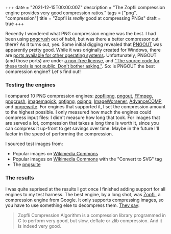 +++
date = "2021-12-15T00:00:00Z"
description = "The Zopfli compression engine provides very good compression ratios."
tags = ["png", "compression"]
title = "Zopfli is *really* good at compressing PNGs"
draft = true
+++

Recently I wondered what PNG compression engine was the best.
I had been using [pngcrush](https://pmt.sourceforge.io/pngcrush/) out of habit, but was there a better compressor out there?
As it turns out, yes.
Some initial digging revealed that [PNGOUT](http://advsys.net/ken/util/pngout.htm) was apparently pretty good. 
While it was originally created for Windows, there are [ports available for other operating systems](https://www.jonof.id.au/kenutils.html).
Unfortunately, PNGOUT (and those ports) are under [a non-free license](http://advsys.net/ken/utils.htm#pngoutkziplicense), and ["The source code for these tools is not public. Don't bother asking."](https://www.jonof.id.au/kenutils.html).
So: is PNGOUT the best compression engine? Let's find out!

### Testing the engines
I compared 10 PNG compression engines:
[zopflipng](https://github.com/google/zopfli),
[pngout](http://advsys.net/ken/utils.htm),
[FFmpeg](https://ffmpeg.org/),
[pngcrush](https://pmt.sourceforge.io/pngcrush/),
[imagemagick](https://imagemagick.org/index.php),
[optipng](http://optipng.sourceforge.net/),
[oxipng](https://github.com/shssoichiro/oxipng),
[ImageWorsener](https://entropymine.com/imageworsener/),
[AdvanceCOMP](https://www.advancemame.it/comp-readme), and
[pngrewrite](https://entropymine.com/jason/pngrewrite/).
For engines that supported it, I set the compression amount to the highest possible.
I only measured how much the engines could compress input files: I didn't measure how long that took.
For images that are served a lot, compression that takes a long time is worth it, since you can compress it up-front to get savings over time.
Maybe in the future I'll factor in the speed of performing the compression.

I sourced test images from:
- Popular images on [Wikimedia Commons](https://commons.wikimedia.org/wiki/Main_Page)
- Popular images on [Wikimedia Commons](https://commons.wikimedia.org/wiki/Main_Page) with the "Convert to SVG" tag
- The [pngsuite](http://www.schaik.com/pngsuite/)

### The results
I was quite suprised at the results I got once I finished adding support for all engines to my test harness.
The best engine, by a long shot, was [Zopfli](https://github.com/google/zopfli), a compression engine from Google.
It only supports compressing images, so you have to use something else to decompress them.
[They say](https://github.com/google/zopfli/blob/831773bc28e318b91a3255fa12c9fcde1606058b/README#L1-L2):
> Zopfli Compression Algorithm is a compression library programmed in C to perform
> very good, but slow, deflate or zlib compression.
And it is indeed very good.
